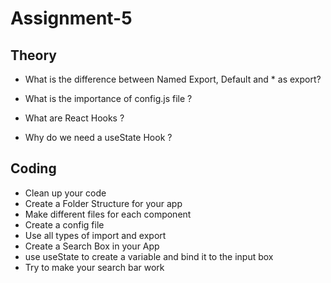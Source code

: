 # Assignment-5

## Theory

- What is the difference between Named Export, Default and \* as export?

- What is the importance of config.js file ?

- What are React Hooks ?

- Why do we need a useState Hook ?

## Coding

- Clean up your code
- Create a Folder Structure for your app
- Make different files for each component
- Create a config file
- Use all types of import and export
- Create a Search Box in your App
- use useState to create a variable and bind it to the input box
- Try to make your search bar work
